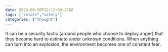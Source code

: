 ```yaml
---
date: 2023-09-20T22:11:59.278Z
tags: ["relate","safety"]
categories: ["thought"]
---
```

It can be a security tactic (around people who choose to deploy anger) that they become hard to estimate under unknown conditions. When anything can turn into an explosion, the environment becomes one of constant fear.

